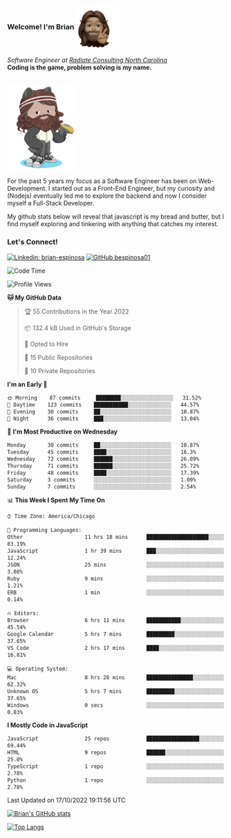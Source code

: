 ###  Welcome! I'm Brian <img align="center" src="https://github.com/bespinosa01/bespinosa01/blob/main/assets/peace-animoji.png" height="100" /></h2>
<p><em>Software Engineer at <a href="https://www.radiateconsulting.coop/north-carolina-tech-coop">Radiate Consulting North Carolina</a>
 <br/>
<!-- </br>Developer Consultant at <a href="https://codethedream.org/">Code The Dream</a> -->
</em> <b>Coding is the game, problem solving is my name.</b></p>

<br/>


 <img align="center" src="https://github.com/bespinosa01/bespinosa01/blob/main/assets/octo-me.png" height="200" /> 
 <p>
 For the past 5 years my focus as a Software Engineer has been on Web-Development. I started out as a Front-End Engineer, but my curiosity and (Nodejs) eventually led me to explore the backend and now I consider myself a Full-Stack Developer.
</p>
<p>
 My github stats below will reveal that javascript is my bread and butter, but I find myself exploring and tinkering with anything that catches my interest. 
 </p>
 
 
### Let's Connect!

[![Linkedin: brian-espinosa](https://img.shields.io/badge/-brian--espinosa-blue?style=flat-square&logo=Linkedin&logoColor=white&link=https://www.linkedin.com/in/brian-espinosa/)](https://www.linkedin.com/in/brian-espinosa/)
[![GitHub bespinosa01](https://img.shields.io/github/followers/bespinosa01?label=follow&style=social)](https://github.com/bespinosa01)



<!--START_SECTION:waka-->
![Code Time](http://img.shields.io/badge/Code%20Time-897%20hrs%2034%20mins-blue)

![Profile Views](http://img.shields.io/badge/Profile%20Views-0-blue)

**🐱 My GitHub Data** 

> 🏆 55 Contributions in the Year 2022
 > 
> 📦 132.4 kB Used in GitHub's Storage 
 > 
> 💼 Opted to Hire
 > 
> 📜 15 Public Repositories 
 > 
> 🔑 10 Private Repositories  
 > 
**I'm an Early 🐤** 

```text
🌞 Morning    87 commits     ████████░░░░░░░░░░░░░░░░░   31.52% 
🌆 Daytime    123 commits    ███████████░░░░░░░░░░░░░░   44.57% 
🌃 Evening    30 commits     ██░░░░░░░░░░░░░░░░░░░░░░░   10.87% 
🌙 Night      36 commits     ███░░░░░░░░░░░░░░░░░░░░░░   13.04%

```
📅 **I'm Most Productive on Wednesday** 

```text
Monday       30 commits     ██░░░░░░░░░░░░░░░░░░░░░░░   10.87% 
Tuesday      45 commits     ████░░░░░░░░░░░░░░░░░░░░░   16.3% 
Wednesday    72 commits     ██████░░░░░░░░░░░░░░░░░░░   26.09% 
Thursday     71 commits     ██████░░░░░░░░░░░░░░░░░░░   25.72% 
Friday       48 commits     ████░░░░░░░░░░░░░░░░░░░░░   17.39% 
Saturday     3 commits      ░░░░░░░░░░░░░░░░░░░░░░░░░   1.09% 
Sunday       7 commits      ░░░░░░░░░░░░░░░░░░░░░░░░░   2.54%

```


📊 **This Week I Spent My Time On** 

```text
⌚︎ Time Zone: America/Chicago

💬 Programming Languages: 
Other                    11 hrs 18 mins      ████████████████████░░░░░   83.19% 
JavaScript               1 hr 39 mins        ███░░░░░░░░░░░░░░░░░░░░░░   12.24% 
JSON                     25 mins             ░░░░░░░░░░░░░░░░░░░░░░░░░   3.08% 
Ruby                     9 mins              ░░░░░░░░░░░░░░░░░░░░░░░░░   1.21% 
ERB                      1 min               ░░░░░░░░░░░░░░░░░░░░░░░░░   0.14%

🔥 Editors: 
Browser                  6 hrs 11 mins       ███████████░░░░░░░░░░░░░░   45.54% 
Google Calendar          5 hrs 7 mins        █████████░░░░░░░░░░░░░░░░   37.65% 
VS Code                  2 hrs 17 mins       ████░░░░░░░░░░░░░░░░░░░░░   16.81%

💻 Operating System: 
Mac                      8 hrs 28 mins       ███████████████░░░░░░░░░░   62.32% 
Unknown OS               5 hrs 7 mins        █████████░░░░░░░░░░░░░░░░   37.65% 
Windows                  0 secs              ░░░░░░░░░░░░░░░░░░░░░░░░░   0.03%

```

**I Mostly Code in JavaScript** 

```text
JavaScript               25 repos            █████████████████░░░░░░░░   69.44% 
HTML                     9 repos             ██████░░░░░░░░░░░░░░░░░░░   25.0% 
TypeScript               1 repo              ░░░░░░░░░░░░░░░░░░░░░░░░░   2.78% 
Python                   1 repo              ░░░░░░░░░░░░░░░░░░░░░░░░░   2.78%

```



 Last Updated on 17/10/2022 19:11:56 UTC
<!--END_SECTION:waka-->


<!--  Github STATS -->
[![Brian's GitHub stats](https://github-readme-stats.vercel.app/api?username=bespinosa01&hide=stars,contribs&count_private=true&show_icons=true)](https://github.com/anuraghazra/github-readme-stats)

[![Top Langs](https://github-readme-stats.vercel.app/api/top-langs/?username=bespinosa01&layout=compact)](https://github.com/anuraghazra/github-readme-stats)



<!--
**bespinosa01/bespinosa01** is a ✨ _special_ ✨ repository because its `README.md` (this file) appears on your GitHub profile.

Here are some ideas to get you started:

- 🔭 I’m currently working on ...
- 🌱 I’m currently learning ...
- 👯 I’m looking to collaborate on ...
- 🤔 I’m looking for help with ...
- 💬 Ask me about ...
- 📫 How to reach me: ...
- 😄 Pronouns: ...
- ⚡ Fun fact: ...
-->
